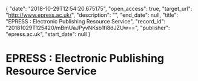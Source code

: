 {
  "date": "2018-10-29T12:54:20.675175", 
  "open_access": true, 
  "target_url": "http://www.epress.ac.uk/", 
  "description": "", 
  "end_date": null, 
  "title": "EPRESS : Electronic Publishing Resource Service", 
  "record_id": "20181029T125420/mBmUaJPyvNKsb1fi8dJZUw==", 
  "publisher": "epress.ac.uk", 
  "start_date": null
}

# EPRESS : Electronic Publishing Resource Service

